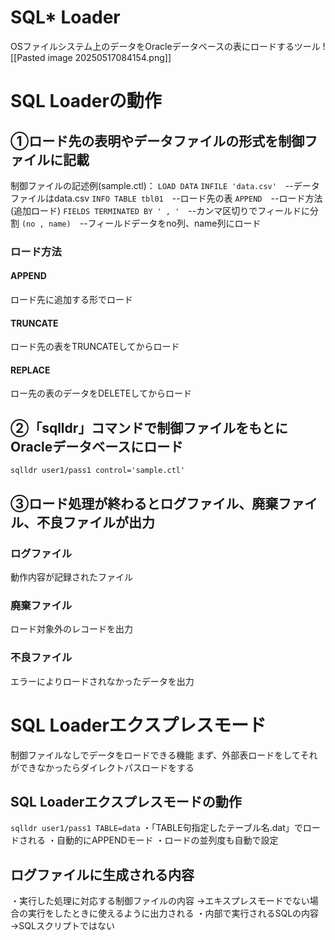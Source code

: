 # SQL* Loader
OSファイルシステム上のデータをOracleデータベースの表にロードするツール
![[Pasted image 20250517084154.png]]
# SQL Loaderの動作
## ①ロード先の表明やデータファイルの形式を制御ファイルに記載
制御ファイルの記述例(sample.ctl)：
`LOAD DATA`
`INFILE 'data.csv'`　--データファイルはdata.csv
`INFO TABLE tbl01`　--ロード先の表
`APPEND`　--ロード方法(追加ロード)
`FIELDS TERMINATED BY ' , '`　--カンマ区切りでフィールドに分割
`(no , name)`　--フィールドデータをno列、name列にロード
### ロード方法
#### APPEND
ロード先に追加する形でロード
#### TRUNCATE
ロード先の表をTRUNCATEしてからロード
#### REPLACE
ロー先の表のデータをDELETEしてからロード
## ②「sqlldr」コマンドで制御ファイルをもとにOracleデータベースにロード
`sqlldr user1/pass1 control='sample.ctl'`
## ③ロード処理が終わるとログファイル、廃棄ファイル、不良ファイルが出力
### ログファイル
動作内容が記録されたファイル
### 廃棄ファイル
ロード対象外のレコードを出力
### 不良ファイル
エラーによりロードされなかったデータを出力
# SQL Loaderエクスプレスモード
制御ファイルなしでデータをロードできる機能
まず、外部表ロードをしてそれができなかったらダイレクトパスロードをする
## SQL Loaderエクスプレスモードの動作
`sqlldr user1/pass1 TABLE=data`
・「TABLE句指定したテーブル名.dat」でロードされる
・自動的にAPPENDモード
・ロードの並列度も自動で設定
## ログファイルに生成される内容
・実行した処理に対応する制御ファイルの内容
→エキスプレスモードでない場合の実行をしたときに使えるように出力される
・内部で実行されるSQLの内容
→SQLスクリプトではない